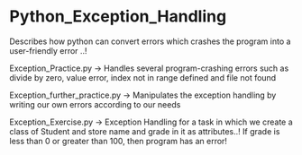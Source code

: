 # Python_Exception_Handling
Describes how python can convert errors which crashes the program into a user-friendly error ..!


Exception_Practice.py -> Handles several program-crashing errors such as divide by zero, value error, index not in range defined and file not found 


Exception_further_practice.py -> Manipulates the exception handling by writing our own errors according to our needs


Exception_Exercise.py -> Exception Handling for a task in which we create a class of Student and store name and grade in it as attributes..! If grade is less than 0 or greater than 100, then program has an error!
